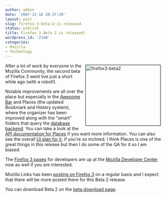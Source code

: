 ```yaml
---
author: admin
date: '2007-12-18 20:37:20'
layout: post
slug: firefox-3-beta-2-is-released
status: publish
title: Firefox 3 Beta 2 is released!
wordpress_id: '2140'
categories:
- Mozilla
- Technology
---
```

<a href="http://www.flickr.com/photos/albill/2122006596/" title="firefox3-beta2 by albill, on Flickr"><img src="http://farm3.static.flickr.com/2266/2122006596_a09cd67e54_m.jpg" width="240" align="right" height="194" hspace="5" vspace="5" alt="firefox3-beta2" border="1" /></a>After a lot of work by everyone in the Mozilla Community, the second beta of Firefox 3 went live just a short while ago (with a robot!).

Notable improvements are all over the place but especially in the <a href="http://mozillalinks.org/wp/2007/11/firefox-3-location-bar-just-became-almighty/">Awesome Bar</a> and Places (the updated Bookmark and History system), where the organizer has been improved along with the "smart" folders that query the <a href="http://www.sqlite.org/">database backend</a>. You can take a look at the <a href="http://developer.mozilla.org/en/docs/Places">API documentation for Places</a> if you want more information. You can also see the overall <a href="http://wiki.mozilla.org/Places:Fx3UIPlan">UI plan for it</a>, if you're so inclined. I think Places is one of the great things in this release but then I do some of the QA for it so I am biased.

The <a href="http://developer.mozilla.org/en/docs/Firefox_3_for_developers">Firefox 3 pages</a> for developers are up at the <a href="http://developer.mozilla.org/">Mozilla Developer Center</a> now as well if you are interested.

Mozilla Links has been <a href="http://mozillalinks.org/wp/category/subject/firefox3/">posting on Firefox 3</a> on a regular basis and I expect that there will be more posted there for this Beta 2 release.

You can download Beta 2 on the <a href="http://www.mozilla.com/en-US/firefox/all-beta.html">beta download page</a>.
